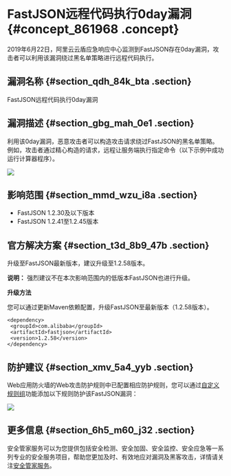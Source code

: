 # FastJSON远程代码执行0day漏洞 {#concept_861968 .concept}

2019年6月22日，阿里云云盾应急响应中心监测到FastJSON存在0day漏洞，攻击者可以利用该漏洞绕过黑名单策略进行远程代码执行。

## 漏洞名称 {#section_qdh_84k_bta .section}

FastJSON远程代码执行0day漏洞

## 漏洞描述 {#section_gbg_mah_0e1 .section}

利用该0day漏洞，恶意攻击者可以构造攻击请求绕过FastJSON的黑名单策略。例如，攻击者通过精心构造的请求，远程让服务端执行指定命令（以下示例中成功运行计算器程序）。

![](http://static-aliyun-doc.oss-cn-hangzhou.aliyuncs.com/assets/img/697797/156153910250339_zh-CN.jpg)

## 影响范围 {#section_mmd_wzu_i8a .section}

-   FastJSON 1.2.30及以下版本
-   FastJSON 1.2.41至1.2.45版本

## 官方解决方案 {#section_t3d_8b9_47b .section}

升级至FastJSON最新版本，建议升级至1.2.58版本。

**说明：** 强烈建议不在本次影响范围内的低版本FastJSON也进行升级。

 **升级方法** 

您可以通过更新Maven依赖配置，升级FastJSON至最新版本（1.2.58版本）。

``` {#codeblock_19o_iwo_ugm}
<dependency>
 <groupId>com.alibaba</groupId>
 <artifactId>fastjson</artifactId>
 <version>1.2.58</version>
</dependency>
```

## 防护建议 {#section_xmv_5a4_yyb .section}

Web应用防火墙的Web攻击防护规则中已配置相应防护规则，您可以通过[自定义规则组](../../../../cn.zh-CN/用户指南/设置/自定义规则组.md#)功能添加以下规则防护该FastJSON漏洞：

![](http://static-aliyun-doc.oss-cn-hangzhou.aliyuncs.com/assets/img/697797/156153910250340_zh-CN.png)

## 更多信息 {#section_6h5_m60_j32 .section}

安全管家服务可以为您提供包括安全检测、安全加固、安全监控、安全应急等一系列专业的安全服务项目，帮助您更加及时、有效地应对漏洞及黑客攻击，详情请关注[安全管家服务](https://www.aliyun.com/product/sos)。

